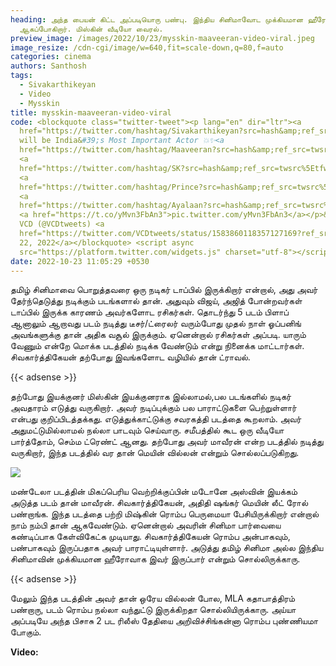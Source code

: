 ```yaml
---
heading: அந்த பையன் கிட்ட அப்படியொரு பண்பு. இந்திய சினிமாவோட முக்கியமான ஹீரோ
  ஆகப்போகிறார். மிஸ்கின் வீடியோ வைரல்.
preview_image: /images/2022/10/23/mysskin-maaveeran-video-viral.jpeg
image_resize: /cdn-cgi/image/w=640,fit=scale-down,q=80,f=auto
categories: cinema
authors: Santhosh
tags:
  - Sivakarthikeyan
  - Video
  - Mysskin
title: mysskin-maaveeran-video-viral
code: <blockquote class="twitter-tweet"><p lang="en" dir="ltr"><a
  href="https://twitter.com/hashtag/Sivakarthikeyan?src=hash&amp;ref_src=twsrc%5Etfw">#Sivakarthikeyan</a>
  will be India&#39;s Most Important Actor 💥✨<a
  href="https://twitter.com/hashtag/Maaveeran?src=hash&amp;ref_src=twsrc%5Etfw">#Maaveeran</a>
  <a
  href="https://twitter.com/hashtag/SK?src=hash&amp;ref_src=twsrc%5Etfw">#SK</a>
  <a
  href="https://twitter.com/hashtag/Prince?src=hash&amp;ref_src=twsrc%5Etfw">#Prince</a>
  <a
  href="https://twitter.com/hashtag/Ayalaan?src=hash&amp;ref_src=twsrc%5Etfw">#Ayalaan</a>
  <a href="https://t.co/yMvn3FbAn3">pic.twitter.com/yMvn3FbAn3</a></p>&mdash;
  VCD (@VCDtweets) <a
  href="https://twitter.com/VCDtweets/status/1583860118357127169?ref_src=twsrc%5Etfw">October
  22, 2022</a></blockquote> <script async
  src="https://platform.twitter.com/widgets.js" charset="utf-8"></script>
date: 2022-10-23 11:05:29 +0530
---
```



தமிழ் சினிமாவை பொறுத்தவரை ஒரு நடிகர் டாப்பில் இருக்கிறார் என்றால், அது அவர் தேர்ந்தெடுத்து நடிக்கும் படங்களால் தான். அதுவும் விஜய், அஜித் போன்றவர்கள் டாப்பில் இருக்க காரணம் அவர்களோட ரசிகர்கள். தொடர்ந்து 5 படம் பிளாப் ஆனாலும் ஆறாவது படம் நடித்து டீசர்/ட்ரைலர் வரும்போது முதல் நாள் ஓப்பனிங் அவங்களுக்கு தான் அதிக வசூல் இருக்கும். ஏனென்றால் ரசிகர்கள் அப்படி. யாரும் வேணும் என்றே மொக்க படத்தில் நடிக்க வேண்டும் என்று நினைக்க மாட்டார்கள். சிவகார்த்திகேயன் தற்போது இவங்களோட வழியில் தான் ட்ராவல்.

{{< adsense >}}

தற்போது இயக்குனர் மிஸ்கின் இயக்குனராக இல்லாமல்,பல படங்களில் நடிகர் அவதாரம் எடுத்து வருகிறார். அவர் நடிப்புக்கும் பல பாராட்டுகளை பெற்றுள்ளார் என்பது குறிப்பிடத்தக்கது. எடுத்துக்காட்டுக்கு சவரகத்தி படத்தை கூறலாம். அவர் அதுமட்டுமில்லாமல் நல்லா பாடவும் செய்வாரு. சமீபத்தில் கூட ஒரு வீடியோ பார்த்தோம், செம்ம ட்ரெண்ட் ஆனது. தற்போது அவர் மாவீரன் என்ற படத்தில் நடித்து வருகிறார், இந்த படத்தில் வர தான் மெயின் வில்லன் என்றும் சொல்லப்படுகிறது.

![](/images/2022/10/23/mysskin-maaveeran-video-viral-1.jpeg)

மண்டேலா படத்தின் மிகப்பெரிய வெற்றிக்குப்பின் மடோனே அஸ்வின் இயக்கம் அடுத்த படம் தான் மாவீரன். சிவகார்த்திகேயன், அதிதி ஷங்கர் மெயின் லீட் ரோல் பண்றாங்க. இந்த படத்தை பற்றி மிஷ்கின் ரொம்ப பெருமையா பேசியிருக்கிறார் என்றால் நாம் நம்பி தான் ஆகவேண்டும். ஏனென்றால் அவரின் சினிமா பார்வையை கண்டிப்பாக கேள்விகேட்க முடியாது. சிவகார்த்திகேயன் ரொம்ப அன்பாகவும், பண்பாகவும் இருப்பதாக அவர் பாராட்டியுள்ளார். அடுத்து தமிழ் சினிமா அல்ல இந்திய சினிமாவின் முக்கியமான ஹீரோவாக இவர் இருப்பார் என்றும் சொல்லிருக்காரு.

{{< adsense >}}

மேலும் இந்த படத்தின் அவர் தான் ஒரேய வில்லன் போல, MLA கதாபாத்திரம் பண்றாரு, படம் ரொம்ப நல்லா வந்துட்டு இருக்கிறதா சொல்லியிருக்காரு. அய்யா அப்படியே அந்த பிசாசு 2 பட ரிலீஸ் தேதியை அறிவிச்சிங்கன்னா ரொம்ப புண்ணியமா போகும்.

**V﻿ideo:**